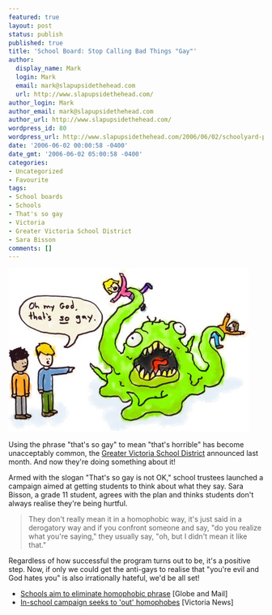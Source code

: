 ```yaml
---
featured: true
layout: post
status: publish
published: true
title: 'School Board: Stop Calling Bad Things "Gay"'
author:
  display_name: Mark
  login: Mark
  email: mark@slapupsidethehead.com
  url: http://www.slapupsidethehead.com/
author_login: Mark
author_email: mark@slapupsidethehead.com
author_url: http://www.slapupsidethehead.com/
wordpress_id: 80
wordpress_url: http://www.slapupsidethehead.com/2006/06/02/schoolyard-phrase/
date: '2006-06-02 00:00:58 -0400'
date_gmt: '2006-06-02 05:00:58 -0400'
categories:
- Uncategorized
- Favourite
tags:
- School boards
- Schools
- That's so gay
- Victoria
- Greater Victoria School District
- Sara Bisson
comments: []
---
```

![That's so gay](/wp-content/media/2006/06/so_gay.jpg)

Using the phrase "that's so gay" to mean "that's horrible" has become unacceptably common, the [Greater Victoria School District](http://www.sd61.bc.ca/ "The GVSD... An unpronouncable acronym") announced last month. And now they're doing something about it!

Armed with the slogan "That's so gay is not OK," school trustees launched a campaign aimed at getting students to think about what they say. Sara Bisson, a grade 11 student, agrees with the plan and thinks students don't always realise they're being hurtful.

> They don't really mean it in a homophobic way, it's just said in a derogatory way and if you confront someone and say, "do you realize what you're saying," they usually say, "oh, but I didn't mean it like that."

Regardless of how successful the program turns out to be, it's a positive step. Now, if only we could get the anti-gays to realise that "you're evil and God hates you" is also irrationally hateful, we'd be all set!

- [Schools aim to eliminate homophobic phrase](http://www.theglobeandmail.com/servlet/story/LAC.20060518.BCBRIEFS18-5/TPStory/) [Globe and Mail]
- [In-school campaign seeks to 'out' homophobes](http://www.vicnews.com/portals-code/list.cgi?paper=36&cat=23&id=651810&more=) [Victoria News]

